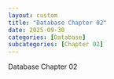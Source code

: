 ```yaml
---
layout: custom
title: "Database Chapter 02"
date: 2025-09-30
categories: [Database]
subcategories: [Chapter 02]
---
```


Database Chapter 02
